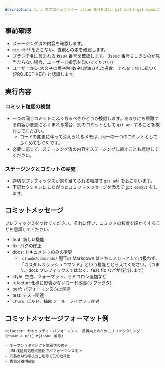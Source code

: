 ```yaml
---
description: Jira のプロジェクトキー issue 番号を渡し、git add & git commit をします。
---
```


## 事前確認

- ステージング済の内容を確認します。
- `git diff` をおこない、直前との差を確認します。
- ブランチ名に含まれる issue 番号を確認します。（issue 番号らしきものが見当たらない場合、ユーザーに指示を仰いでください）
- ユーザーから{大文字の英字列-数字}が渡された場合、それを Jira に紐つく {PROJECT-KEY} と認識します。

## 実行内容

### コミット粒度の検討
- 一つの同じコミットにふくめるべきかどうか検討します。あまりにも乖離する内容が変更にふくまれる場合、別のコミットとして `git add` することを検討してください。
  - コードの変更に伴って添えられるメモは、同一の一つのコミットとしてふくめても OK です。
- 必要に応じて、ステージング済の内容をステージングし直すことも検討してください。

### ステージングとコミットの実施
- 適切なプレフィックスが割り当てられる粒度で `git add` をおこないます。
- 下記セクションにしたがったコミットメッセージを添えて `git commit` をします。

## コミットメッセージ
プレフィックスをつけてください。それに伴い、コミットの粒度を細かくすることを意識してください:

- feat: 新しい機能
- fix: バグの修正
- docs: ドキュメントのみの変更
  - `.claude/commands/` 配下の Markdown はドキュメントとしては扱わず、「カスタムスラッシュコマンド」という機能ととらえてください。（つまり、docs プレフィックスではなく、feat, fix などが該当します）
- style: 空白、フォーマット、セミコロン追加など
- refactor: 仕様に影響がないコード改善(リファクタ)
- perf: パフォーマンス向上関連
- test: テスト関連
- chore: ビルド、補助ツール、ライブラリ関連

## コミットメッセージフォーマット例
```
refactor: セキュリティ・パフォーマンス・品質向上のためにリファクタリング {PROJECT-KEY} #{issue 番号}

- オープンリダイレクト脆弱性の修正
- URL検証前処理最適化でパフォーマンス向上
- 冗長なAPI呼び出し削除でI/O効率化
- 責務分離明確化
```
